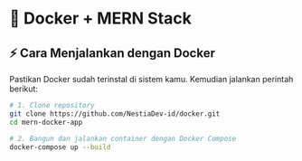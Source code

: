 # 🚀 Docker + MERN Stack

## ⚡ Cara Menjalankan dengan Docker

Pastikan Docker sudah terinstal di sistem kamu. Kemudian jalankan perintah berikut:

```sh
# 1. Clone repository
git clone https://github.com/NestiaDev-id/docker.git
cd mern-docker-app

# 2. Bangun dan jalankan container dengan Docker Compose
docker-compose up --build
```
